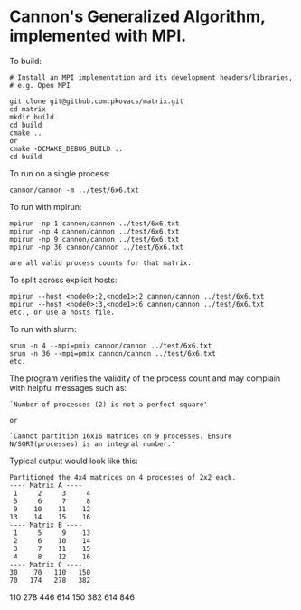 # Cannon's Generalized Algorithm, implemented with MPI.

To build:

    # Install an MPI implementation and its development headers/libraries,
    # e.g. Open MPI

    git clone git@github.com:pkovacs/matrix.git
    cd matrix
    mkdir build
    cd build
    cmake ..
    or 
    cmake -DCMAKE_DEBUG_BUILD ..
    cd build

To run on a single process:

    cannon/cannon -m ../test/6x6.txt

To run with mpirun:

    mpirun -np 1 cannon/cannon ../test/6x6.txt
    mpirun -np 4 cannon/cannon ../test/6x6.txt
    mpirun -np 9 cannon/cannon ../test/6x6.txt
    mpirun -np 36 cannon/cannon ../test/6x6.txt

    are all valid process counts for that matrix.

To split across explicit hosts:

    mpirun --host <node0>:2,<node1>:2 cannon/cannon ../test/6x6.txt
    mpirun --host <node0>:3,<node1>:6 cannon/cannon ../test/6x6.txt
    etc., or use a hosts file.

To run with slurm:

    srun -n 4 --mpi=pmix cannon/cannon ../test/6x6.txt
    srun -n 36 --mpi=pmix cannon/cannon ../test/6x6.txt
    etc.

The program verifies the validity of the process count and may complain 
with helpful messages such as:

    `Number of processes (2) is not a perfect square'

    or

    `Cannot partition 16x16 matrices on 9 processes. Ensure N/SQRT(processes) is an integral number.'

Typical output would look like this:

    Partitioned the 4x4 matrices on 4 processes of 2x2 each.
    ---- Matrix A ----
     1     2     3     4
     5     6     7     8
     9    10    11    12
    13    14    15    16
    ---- Matrix B ----
     1     5     9    13
     2     6    10    14
     3     7    11    15
     4     8    12    16
    ---- Matrix C ----
    30    70   110   150
    70   174   278   382
   110   278   446   614
   150   382   614   846
